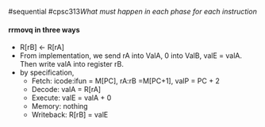 #sequential #cpsc313*What must happen in each phase for each instruction*
#### rrmovq in three ways
- R[rB] <- R[rA]
- From implementation, we send rA into ValA, 0 into ValB, valE = valA. Then write valA into register rB.
- by specification,
	- Fetch: icode:ifun = M[PC], rA:rB =M[PC+1], valP = PC + 2
	- Decode: valA = R[rA]
	- Execute: valE = valA + 0
	- Memory: nothing
	- Writeback: R[rB] = valE